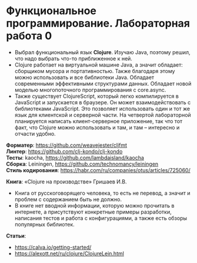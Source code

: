 # Функциональное программирование. Лабораторная работа 0

- Выбрал функциональный язык **Clojure**. Изучаю Java, поэтому решил, что надо выбрать что-то приближенное к ней.
- Clojure работает на виртуальной машине Java, а значит обладает: сборщиком мусора и портативностью. Также благодаря этому можно использовать и все библиотеки Java. Обладает современными эффективными структурами данных. Обладает новой моделью многопоточного программирования с core.async.
- Также существует ClojureScript, который легко компилируется в JavaScript и запускается в браузере. Он может взаимодействовать с библиотеками JavaScript. Это позволяет использовать один и тот же язык для клиентской и серверной части. На четвертой лабораторной планируется написать клиент-серверное приложение, так что тот факт, что Clojure можно использовать и там, и там – интересно и отчасти удобно.

**Форматер**: https://github.com/weavejester/cljfmt  
**Линтер**: <https://github.com/clj-kondo/clj-kondo>  
**Тесты**: kaocha, <https://github.com/lambdaisland/kaocha>  
**Сборка**: Leiningen, <https://github.com/technomancy/leiningen>  
**Стиль кодирования**: <https://habr.com/ru/companies/otus/articles/725060/>

**Книга**: «Clojure на производстве» Гришаев И.В.
- Книга от русскоговорящего человека, то есть не перевод, а значит и проблем с содержанием быть не должно.
- В книге нет вводной информации, которую можно прочитать в интернете, а присутствуют конкретные примеры разработки, написания тестов и работа с конфигурациями, а также есть обзоры популярных библиотек.

**Статьи**:
- <https://calva.io/getting-started/>
- <https://alexott.net/ru/clojure/ClojureLein.html>
